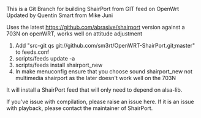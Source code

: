 This is a Git Branch for building ShairPort from GIT feed on OpenWrt
Updated by Quentin Smart from Mike Juni

Uses the latest https://github.com/abrasive/shairport version against a 703N on openWRT, works well on attitude adjustment

1. Add "src-git qs git://github.com/sm3rt/OpenWRT-ShairPort.git;master" to feeds.conf
2. scripts/feeds update -a
3. scripts/feeds install shairport_new
4. In make menuconfig ensure that you choose sound shairport_new not multimedia shairport 
   as the later doesn't work well on the 703N

It will install a ShairPort feed that will only need to depend on alsa-lib.

If you've issue with compilation, please raise an issue here.
If it is an issue with playback, please contact the maintainer of ShairPort.
